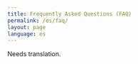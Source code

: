 ```yaml
---
title: Frequently Asked Questions (FAQ)
permalink: /es/faq/
layout: page
language: es
---
```


Needs translation.
